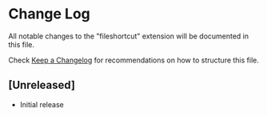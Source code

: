 # Change Log
All notable changes to the "fileshortcut" extension will be documented in this file.

Check [Keep a Changelog](http://keepachangelog.com/) for recommendations on how to structure this file.

## [Unreleased]
- Initial release